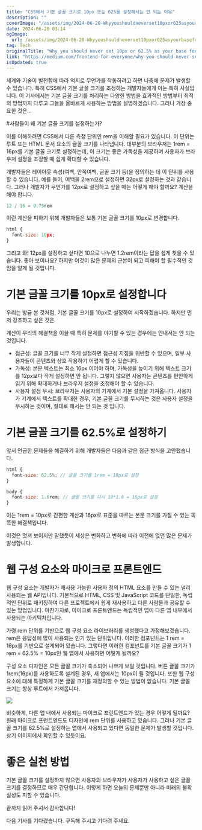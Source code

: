 ```yaml
---
title: "CSS에서 기본 글꼴 크기로 10px 또는 625를 설정해서는 안 되는 이유"
description: ""
coverImage: "/assets/img/2024-06-20-Whyyoushouldneverset10pxor625asyourbasefontsizeinCSS_0.png"
date: 2024-06-20 03:14
ogImage:
  url: /assets/img/2024-06-20-Whyyoushouldneverset10pxor625asyourbasefontsizeinCSS_0.png
tag: Tech
originalTitle: "Why you should never set 10px or 62.5% as your base font size in CSS"
link: "https://medium.com/frontend-for-everyone/why-you-should-never-set-10px-or-62-5-as-your-base-font-size-in-css-a1c768f23d62"
isUpdated: true
---
```


세계와 기술이 발전함에 따라 억지로 무언가를 작동하려고 하면 나중에 문제가 발생할 수 있습니다. 특히 CSS에서 기본 글꼴 크기를 조정하는 개발자들에게 이는 특히 사실입니다. 이 기사에서는 기본 글꼴 크기를 처리하는 다양한 방법을 효과적인 방법부터 최적의 방법까지 다루고 그들을 올바르게 사용하는 방법을 설명하겠습니다. 그러나 가장 중요한 것은...

#사람들이 왜 기본 글꼴 크기를 설정하는가?

이를 이해하려면 CSS에서 다른 측정 단위인 rem을 이해할 필요가 있습니다. 이 단위는 루트 또는 HTML 문서 요소의 글꼴 크기를 나타냅니다. 대부분의 브라우저는 1rem = 16px를 기본 글꼴 크기로 설정하는데, 이 크기는 좋은 가독성을 제공하며 사용자가 브라우저 설정을 조정할 때 쉽게 확대할 수 있습니다.

개발자들은 레이아웃 속성(여백, 안쪽여백, 글꼴 크기 등)을 정의하는 데 이 단위를 사용할 수 있습니다. 예를 들어, 여백을 2rem으로 설정하면 32px로 설정하는 것과 같습니다. 그러나 개발자가 무언가를 12px로 설정하고 싶을 때는 어떻게 해야 할까요? 계산을 해야 합니다.

<!-- seedividend - 사각형 -->

<ins class="adsbygoogle"
     style="display:block"
     data-ad-client="ca-pub-4877378276818686"
     data-ad-slot="1898504329"
     data-ad-format="auto"
     data-full-width-responsive="true"></ins>

<script>
     (adsbygoogle = window.adsbygoogle || []).push({});
</script>

```js
12 / 16 = 0.75rem
```

이런 계산을 피하기 위해 개발자들은 보통 기본 글꼴 크기를 10px로 변경합니다.

```js
html {
  font-size: 10px;
}
```

그리고 와! 12px를 설정하고 싶다면 10으로 나누면 1.2rem이라는 답을 쉽게 찾을 수 있습니다. 좋아 보이나요? 하지만 이것이 많은 문제의 근본이 되고 피해야 할 필수적인 것임을 알게 될 것입니다.

<!-- seedividend - 사각형 -->

<ins class="adsbygoogle"
     style="display:block"
     data-ad-client="ca-pub-4877378276818686"
     data-ad-slot="1898504329"
     data-ad-format="auto"
     data-full-width-responsive="true"></ins>

<script>
     (adsbygoogle = window.adsbygoogle || []).push({});
</script>

# 기본 글꼴 크기를 10px로 설정합니다

우리는 방금 본 것처럼, 기본 글꼴 크기를 10px로 설정하여 시작하겠습니다. 하지만 먼저 강조하고 싶은 것은

계산이 우리의 해결책을 이끌 때 특히 문제를 야기할 수 있는 경우에는 안내서는 안 되는 것입니다.

- 접근성: 글꼴 크기를 너무 작게 설정하면 접근성 지침을 위반할 수 있으며, 일부 사용자들이 콘텐츠와 상호 작용하기 어렵게 할 수 있습니다.
- 가독성: 본문 텍스트는 최소 16px 이어야 하며, 가독성을 높이기 위해 텍스트 크기를 12px보다 작게 설정하면 안 됩니다. 그렇지 않으면 사용자는 콘텐츠를 편안하게 읽기 위해 확대하거나 브라우저 설정을 조정해야 할 수 있습니다.
- 사용자 설정 무시: 브라우저는 사용자의 기계에서 기본 설정을 가져옵니다. 사용자가 기계에서 텍스트를 확대한 경우, 기본 글꼴 크기를 무시하는 것은 사용자 설정을 무시하는 것이며, 절대로 해서는 안 되는 것 입니다.

<!-- seedividend - 사각형 -->

<ins class="adsbygoogle"
     style="display:block"
     data-ad-client="ca-pub-4877378276818686"
     data-ad-slot="1898504329"
     data-ad-format="auto"
     data-full-width-responsive="true"></ins>

<script>
     (adsbygoogle = window.adsbygoogle || []).push({});
</script>

# 기본 글꼴 크기를 62.5%로 설정하기

앞서 언급한 문제들을 해결하기 위해 개발자들은 다음과 같은 접근 방식을 고안했습니다.

```js
html {
  font-size: 62.5%; // 글꼴 크기를 1rem = 10px로 설정
}

body {
  font-size: 1.6rem; // 글꼴 크기를 다시 10*1.6 = 16px로 설정
}
```

이는 1rem = 10px로 간편한 계산과 16px로 표준을 따르는 본문 크기를 가질 수 있는 똑똑한 해결책입니다.

<!-- seedividend - 사각형 -->

<ins class="adsbygoogle"
     style="display:block"
     data-ad-client="ca-pub-4877378276818686"
     data-ad-slot="1898504329"
     data-ad-format="auto"
     data-full-width-responsive="true"></ins>

<script>
     (adsbygoogle = window.adsbygoogle || []).push({});
</script>

이것은 멋져 보이지만 말했듯이 세상은 변화하고 변화에 따라 이전에 없던 많은 문제가 발생합니다.

# 웹 구성 요소와 마이크로 프론트엔드

웹 구성 요소는 개발자가 재사용 가능한 사용자 정의 HTML 요소를 만들 수 있는 널리 사용되는 웹 API입니다. 기본적으로 HTML, CSS 및 JavaScript 코드를 단일한, 독립적인 단위로 패키징하여 다른 프로젝트에서 쉽게 재사용하고 다른 사람들과 공유할 수 있는 방법입니다. 마찬가지로, 마이크로 프론트엔드는 독립적인 앱이 다른 앱 내부에서 사용되는 아키텍처입니다.

가령 rem 단위를 기반으로 웹 구성 요소 라이브러리를 생성했다고 가정해보겠습니다. rem은 응답성에 많이 사용되는 인기 있는 단위입니다. 이러한 컴포넌트는 1 rem = 16px를 기반으로 설계되어 있습니다. 그렇다면 이러한 컴포넌트를 기본 글꼴 크기가 1 rem = 62.5% = 10px인 웹 앱에서 사용하면 어떻게 될까요?

<!-- seedividend - 사각형 -->

<ins class="adsbygoogle"
     style="display:block"
     data-ad-client="ca-pub-4877378276818686"
     data-ad-slot="1898504329"
     data-ad-format="auto"
     data-full-width-responsive="true"></ins>

<script>
     (adsbygoogle = window.adsbygoogle || []).push({});
</script>

구성 요소 디자인은 모든 글꼴 크기가 축소되어 나쁘게 보일 것입니다. 버튼 글꼴 크기가 1rem(16px)를 사용하도록 설계된 경우, 새 앱에서는 10px이 될 것입니다. 또한 웹 구성 요소에 대해 특정하게 기본 글꼴 크기를 재정의할 수 있는 방법이 없습니다. 기본 글꼴 크기는 항상 루트에서 가져옵니다.

<img src="/assets/img/2024-06-20-Whyyoushouldneverset10pxor625asyourbasefontsizeinCSS_0.png" />

비슷하게, 다른 앱 내에서 사용되는 마이크로 프런트엔드가 있는 경우 어떻게 될까요? 원래 마이크로 프런트엔드도 디자인에 rem 단위를 사용하고 있습니다. 그러나 기본 글꼴 크기를 62.5%로 설정하는 앱에서 사용되고 있다면 동일한 문제가 발생할 것입니다. 상기 이미지에서 확인할 수 있듯이요.

# 좋은 실천 방법

<!-- seedividend - 사각형 -->

<ins class="adsbygoogle"
     style="display:block"
     data-ad-client="ca-pub-4877378276818686"
     data-ad-slot="1898504329"
     data-ad-format="auto"
     data-full-width-responsive="true"></ins>

<script>
     (adsbygoogle = window.adsbygoogle || []).push({});
</script>

기본 글꼴 크기를 설정하지 않으면 사용자의 브라우저가 사용자가 사용하고 싶은 글꼴 크기를 결정하므로 매우 간단합니다. 이렇게 하면 오늘의 문제뿐만 아니라 미래의 불확실성도 피할 수 있습니다.

끝까지 읽어 주셔서 감사합니다!

다음 기사를 기다렸습니다. 구독해 주시고 기다려 주세요.
